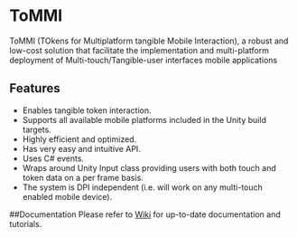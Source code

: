 # ToMMI
ToMMI (TOkens for Multiplatform tangible Mobile Interaction), a robust and low-cost solution that facilitate the implementation and multi-platform deployment of Multi-touch/Tangible-user interfaces mobile applications

## Features
* Enables tangible token interaction.
* Supports all available mobile platforms included in the Unity build targets.
* Highly efficient and optimized.
* Has very easy and intuitive API.
* Uses C# events.
* Wraps around Unity Input class providing users with both touch and token data on a per frame basis.
* The system is DPI independent (i.e. will work on any multi-touch enabled mobile device).

##Documentation
Please refer to [Wiki](https://github.com/CGVGroup/ToMMI/wiki) for up-to-date documentation and tutorials.
